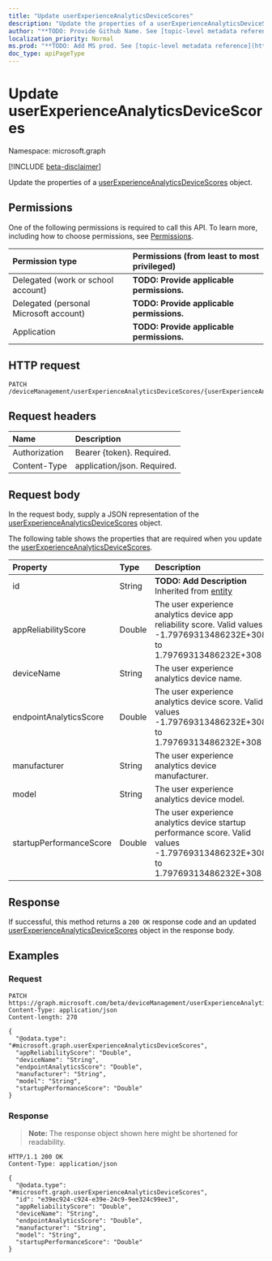 ```yaml
---
title: "Update userExperienceAnalyticsDeviceScores"
description: "Update the properties of a userExperienceAnalyticsDeviceScores object."
author: "**TODO: Provide Github Name. See [topic-level metadata reference](https://msgo.azurewebsites.net/add/document/guidelines/metadata.html#topic-level-metadata)**"
localization_priority: Normal
ms.prod: "**TODO: Add MS prod. See [topic-level metadata reference](https://msgo.azurewebsites.net/add/document/guidelines/metadata.html#topic-level-metadata)**"
doc_type: apiPageType
---
```


# Update userExperienceAnalyticsDeviceScores
Namespace: microsoft.graph

[!INCLUDE [beta-disclaimer](../../includes/beta-disclaimer.md)]

Update the properties of a [userExperienceAnalyticsDeviceScores](../resources/userexperienceanalyticsdevicescores.md) object.

## Permissions
One of the following permissions is required to call this API. To learn more, including how to choose permissions, see [Permissions](/graph/permissions-reference).

|Permission type|Permissions (from least to most privileged)|
|:---|:---|
|Delegated (work or school account)|**TODO: Provide applicable permissions.**|
|Delegated (personal Microsoft account)|**TODO: Provide applicable permissions.**|
|Application|**TODO: Provide applicable permissions.**|

## HTTP request

<!-- {
  "blockType": "ignored"
}
-->
``` http
PATCH /deviceManagement/userExperienceAnalyticsDeviceScores/{userExperienceAnalyticsDeviceScoresId}
```

## Request headers
|Name|Description|
|:---|:---|
|Authorization|Bearer {token}. Required.|
|Content-Type|application/json. Required.|

## Request body
In the request body, supply a JSON representation of the [userExperienceAnalyticsDeviceScores](../resources/userexperienceanalyticsdevicescores.md) object.

The following table shows the properties that are required when you update the [userExperienceAnalyticsDeviceScores](../resources/userexperienceanalyticsdevicescores.md).

|Property|Type|Description|
|:---|:---|:---|
|id|String|**TODO: Add Description** Inherited from [entity](../resources/entity.md)|
|appReliabilityScore|Double|The user experience analytics device app reliability score. Valid values -1.79769313486232E+308 to 1.79769313486232E+308|
|deviceName|String|The user experience analytics device name.|
|endpointAnalyticsScore|Double|The user experience analytics device score. Valid values -1.79769313486232E+308 to 1.79769313486232E+308|
|manufacturer|String|The user experience analytics device manufacturer.|
|model|String|The user experience analytics device model.|
|startupPerformanceScore|Double|The user experience analytics device startup performance score. Valid values -1.79769313486232E+308 to 1.79769313486232E+308|



## Response

If successful, this method returns a `200 OK` response code and an updated [userExperienceAnalyticsDeviceScores](../resources/userexperienceanalyticsdevicescores.md) object in the response body.

## Examples

### Request
<!-- {
  "blockType": "request",
  "name": "update_userexperienceanalyticsdevicescores"
}
-->
``` http
PATCH https://graph.microsoft.com/beta/deviceManagement/userExperienceAnalyticsDeviceScores/{userExperienceAnalyticsDeviceScoresId}
Content-Type: application/json
Content-length: 270

{
  "@odata.type": "#microsoft.graph.userExperienceAnalyticsDeviceScores",
  "appReliabilityScore": "Double",
  "deviceName": "String",
  "endpointAnalyticsScore": "Double",
  "manufacturer": "String",
  "model": "String",
  "startupPerformanceScore": "Double"
}
```


### Response
>**Note:** The response object shown here might be shortened for readability.
<!-- {
  "blockType": "response",
  "truncated": true
}
-->
``` http
HTTP/1.1 200 OK
Content-Type: application/json

{
  "@odata.type": "#microsoft.graph.userExperienceAnalyticsDeviceScores",
  "id": "e39ec924-c924-e39e-24c9-9ee324c99ee3",
  "appReliabilityScore": "Double",
  "deviceName": "String",
  "endpointAnalyticsScore": "Double",
  "manufacturer": "String",
  "model": "String",
  "startupPerformanceScore": "Double"
}
```

